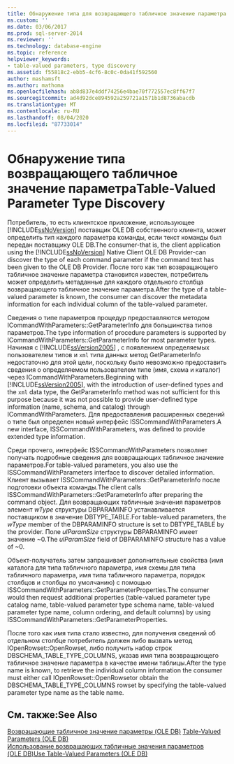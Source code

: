 ```yaml
---
title: Обнаружение типа для возвращающего табличное значение параметра | Документация Майкрософт
ms.custom: ''
ms.date: 03/06/2017
ms.prod: sql-server-2014
ms.reviewer: ''
ms.technology: database-engine
ms.topic: reference
helpviewer_keywords:
- table-valued parameters, type discovery
ms.assetid: f55818c2-ebb5-4cf6-8c0c-0da41f592560
author: mashamsft
ms.author: mathoma
ms.openlocfilehash: ab8d837e4ddf74256e4bae70f772557ec8ff67f7
ms.sourcegitcommit: ad4d92dce894592a259721a1571b1d8736abacdb
ms.translationtype: MT
ms.contentlocale: ru-RU
ms.lasthandoff: 08/04/2020
ms.locfileid: "87733014"
---
```

# <a name="table-valued-parameter-type-discovery"></a><span data-ttu-id="7080a-102">Обнаружение типа возвращающего табличное значение параметра</span><span class="sxs-lookup"><span data-stu-id="7080a-102">Table-Valued Parameter Type Discovery</span></span>
  <span data-ttu-id="7080a-103">Потребитель, то есть клиентское приложение, использующее [!INCLUDE[ssNoVersion](../../includes/ssnoversion-md.md)] поставщик OLE DB собственного клиента, может определить тип каждого параметра команды, если текст команды был передан поставщику OLE DB.</span><span class="sxs-lookup"><span data-stu-id="7080a-103">The consumer-that is, the client application using the [!INCLUDE[ssNoVersion](../../includes/ssnoversion-md.md)] Native Client OLE DB Provider-can discover the type of each command parameter if the command text has been given to the OLE DB Provider.</span></span> <span data-ttu-id="7080a-104">После того как тип возвращающего табличное значение параметра становится известен, потребитель может определить метаданные для каждого отдельного столбца возвращающего табличное значение параметра.</span><span class="sxs-lookup"><span data-stu-id="7080a-104">After the type of a table-valued parameter is known, the consumer can discover the metadata information for each individual column of the table-valued parameter.</span></span>  
  
 <span data-ttu-id="7080a-105">Сведения о типе параметров процедур предоставляются методом ICommandWithParameters::GetParameterInfo для большинства типов параметров.</span><span class="sxs-lookup"><span data-stu-id="7080a-105">The type information of procedure parameters is supported by ICommandWithParameters::GetParameterInfo for most parameter types.</span></span> <span data-ttu-id="7080a-106">Начиная с [!INCLUDE[ssVersion2005](../../includes/ssversion2005-md.md)] , с появлением определяемых пользователем типов и `xml` типа данных метод GetParameterInfo недостаточно для этой цели, поскольку было невозможно предоставить сведения о определяемом пользователем типе (имя, схема и каталог) через ICommandWithParameters.</span><span class="sxs-lookup"><span data-stu-id="7080a-106">Beginning with [!INCLUDE[ssVersion2005](../../includes/ssversion2005-md.md)], with the introduction of user-defined types and the `xml` data type, the GetParameterInfo method was not sufficient for this purpose because it was not possible to provide user-defined type information (name, schema, and catalog) through ICommandWithParameters.</span></span> <span data-ttu-id="7080a-107">Для предоставления расширенных сведений о типе был определен новый интерфейс ISSCommandWithParameters.</span><span class="sxs-lookup"><span data-stu-id="7080a-107">A new interface, ISSCommandWithParameters, was defined to provide extended type information.</span></span>  
  
 <span data-ttu-id="7080a-108">Среди прочего, интерфейс ISSCommandWithParameters позволяет получать подробные сведения для возвращающих табличное значение параметров.</span><span class="sxs-lookup"><span data-stu-id="7080a-108">For table-valued parameters, you also use the ISSCommandWithParameters interface to discover detailed information.</span></span> <span data-ttu-id="7080a-109">Клиент вызывает ISSCommandWithParameters::GetParameterInfo после подготовки объекта команды.</span><span class="sxs-lookup"><span data-stu-id="7080a-109">The client calls ISSCommandWithParameters::GetParameterInfo after preparing the command object.</span></span> <span data-ttu-id="7080a-110">Для возвращающих табличные значения параметров элемент *wType* структуры DBPARAMINFO устанавливается поставщиком в значение DBTYPE_TABLE.</span><span class="sxs-lookup"><span data-stu-id="7080a-110">For table-valued parameters, the *wType* member of the DBPARAMINFO structure is set to DBTYPE_TABLE by the provider.</span></span> <span data-ttu-id="7080a-111">Поле *ulParamSize* структуры DBPARAMINFO имеет значение ~0.</span><span class="sxs-lookup"><span data-stu-id="7080a-111">The *ulParamSize* field of DBPARAMINFO structure has a value of ~0.</span></span>  
  
 <span data-ttu-id="7080a-112">Объект-получатель затем запрашивает дополнительные свойства (имя каталога для типа табличного параметра, имя схемы для типа табличного параметра, имя типа табличного параметра, порядок столбцов и столбцы по умолчанию) с помощью ISSCommandWithParameters::GetParameterProperties.</span><span class="sxs-lookup"><span data-stu-id="7080a-112">The consumer would then request additional properties (table-valued parameter type catalog name, table-valued parameter type schema name, table-valued parameter type name, column ordering, and default columns) by using ISSCommandWithParameters::GetParameterProperties.</span></span>  
  
 <span data-ttu-id="7080a-113">После того как имя типа стало известно, для получения сведений об отдельном столбце потребитель должен либо вызвать метод IOpenRowset::OpenRowset, либо получить набор строк DBSCHEMA_TABLE_TYPE_COLUMNS, указав имя типа возвращающего табличное значение параметра в качестве имени таблицы.</span><span class="sxs-lookup"><span data-stu-id="7080a-113">After the type name is known, to retrieve the individual column information the consumer must either call IOpenRowset::OpenRowsetor obtain the DBSCHEMA_TABLE_TYPE_COLUMNS rowset by specifying the table-valued parameter type name as the table name.</span></span>  
  
## <a name="see-also"></a><span data-ttu-id="7080a-114">См. также:</span><span class="sxs-lookup"><span data-stu-id="7080a-114">See Also</span></span>  
 <span data-ttu-id="7080a-115">[Возвращающие табличное значение параметры &#40;OLE DB&#41;](../../relational-databases/native-client-ole-db-table-valued-parameters/table-valued-parameters-ole-db.md) </span><span class="sxs-lookup"><span data-stu-id="7080a-115">[Table-Valued Parameters &#40;OLE DB&#41;](../../relational-databases/native-client-ole-db-table-valued-parameters/table-valued-parameters-ole-db.md) </span></span>  
 [<span data-ttu-id="7080a-116">Использование возвращающих табличные значения параметров &#40;OLE DB&#41;</span><span class="sxs-lookup"><span data-stu-id="7080a-116">Use Table-Valued Parameters &#40;OLE DB&#41;</span></span>](../../relational-databases/native-client-ole-db-how-to/use-table-valued-parameters-ole-db.md)  
  
  
